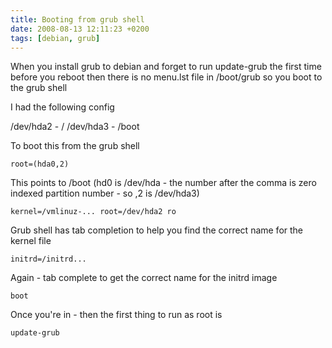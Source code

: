 ```yaml
---
title: Booting from grub shell
date: 2008-08-13 12:11:23 +0200
tags: [debian, grub]
---
```


When you install grub to debian and forget to run update-grub the first time before you reboot then there is no menu.lst file in /boot/grub so you boot to the grub shell

I had the following config

/dev/hda2 - /
/dev/hda3 - /boot

To boot this from the grub shell

    root=(hda0,2)

This points to /boot (hd0 is /dev/hda - the number after the comma is zero indexed partition number - so ,2 is /dev/hda3)

    kernel=/vmlinuz-... root=/dev/hda2 ro

Grub shell has tab completion to help you find the correct name for the kernel file

    initrd=/initrd...

Again - tab complete to get the correct name for the initrd image

    boot

Once you're in - then the first thing to run as root is

    update-grub
